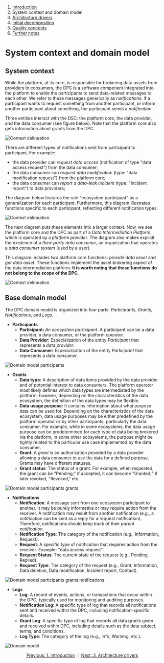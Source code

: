 1. [Introduction](index.md)
2. System context and domain model
3. [Architecture drivers](drivers.md)
4. [Initial decomposition](decomposition.md)
5. [Quality concepts](quality.md)
6. [Further notes](conclusion.md)

# System context and domain model

## System context

While the platform, at its core, is responsible for brokering data assets from providers to consumers, the DPC is a software component integrated into the platform to enable the participants to send data-related messages to each other. We refer to these messages generically as _notifications_. If a participant wants to request something from another participant, or inform another participant about something, the participant sends a _notification_.

Three entities interact with the DSC: the platform core, the data provider, and the data consumer (see figure below). Note that the platform core also gets information about grants from the DPC.

![Context delineation](images/diagram_context-delineation_basic.svg)

There are different types of notifications sent from participant to participant. For example:

- the data provider can _request data access_ (notification of type "data access request") from the data consumer;
- the data consumer can _request data modification_ (type: "data modification request") from the platform core;
- the data consumer can _report a data-leak incident_ (type: "incident report") to data providers;

The diagram below features the role "ecosystem participant" as a generalization for each participant. Furthermore, this diagram illustrates functions specific to each participant, reflecting different notification types.

![Context delineation](images/diagram_context-delineation_clean.svg)

The next diagram puts these elements into a larger context. Now, we see the platform core and the DPC as part of a _Data Intermediation Platform_, which is operated by a _platform provider_. The diagram also makes explicit the existence of a _third-party data consumer_, an organization that operates a _data consumer system_ (used by a user).

This diagram includes two platform core functions: _provide data asset_ and _get data asset_. These functions implement the asset brokering aspect of the data intermediation platform. **It is worth noting that these functions do not belong to the scope of the DPC.**

![Context delineation](images/diagram_context-delineation.svg)

## Base domain model

The DPC domain model is organized into four parts: _Participants_, _Grants_, _Notifications_, and _Logs_.


- **Participants**
    - **Participant:** _An ecosystem participant_. A participant can be a data provider, a data consumer, or the platform operator. 
    - **Data Provider:** Especialization of the entity _Participant_ that represents a _data provider_.
    - **Data Consumer:** Especialization of the entity _Participant_ that represents a _data consumer_.
 
![Domain model participants](images/diagram_data-model_participants.svg)

- **Grants**
    - **Data type:** A description of data items provided by the data provider and of potential interest to data consumers. The platform operator most likely defines which data types are intermediated by the platform; however, depending on the characteristics of the data ecosystem, the definition of the data types may be flexible.
    - **Data usage purpose:** It contains information about what purpose data can be used for. Depending on the characteristics of the data ecosystem, data usage purposes may be either predefined by the platform operator or by other participants, particularly the data consumer. For example, while in some ecosystems, the data usage purpose can be predetermined for each type of data being brokered via the platform, in some other ecosystems, the purpose might be tightly related to the particular use case implemented by the data consumer.
    - **Grant**: A _grant_ is an authorization provided by a data provider allowing a data consumer to use the data for a defined purpose. Grants may have different statuses.
    - **Grant status**: The status of a grant. For example, when requested, the grant can be "Pending;" if accepted, it can become "Granted;" if later revoked, "Revoked," etc.

![Domain model participants grants](images/diagram_data-model_participants-grants.svg)

- **Notifications**
    - **Notification**: A message sent from one ecosystem participant to another. It may be purely informative or may require action from the receiver. A notification may result from another notification (e.g., a notification can be sent as a reply for a request notification). Therefore, notifications should keep track of their _parent notification_.
    - **Notification Type**: The category of the notification (e.g., Information, Request).
    - **Request**: A specific type of notification that requires action from the receiver. Example: "data access request".
    - **Request Status**: The current state of the request (e.g., Pending, Replied).
    - **Request Type**: The category of the request (e.g., Grant, Information, Data deletion, Data modification, Incident report, Contact).

![Domain model participants grants notifications](images/diagram_data-model_participants-grants-notifications.svg)

- **Logs**
    - **Log**: A record of events, actions, or transactions that occur within the DPC, typically used for monitoring and auditing purposes.
    - **Notification Log**: A specific type of log that records all notifications sent and received within the DPC, including notification-specific details.
    - **Grant Log**: A specific type of log that records all data grants given and received within DPC, including details such as the data subject, terms, and conditions.
    - **Log Type**: The category of the log (e.g., Info, Warning, etc.).

![Domain model](images/diagram_data-model_clean-and-complete.svg)

<p align="center">
    <a href="index.md">Previous: 1. Introduction</a>&nbsp; | &nbsp;<a href="drivers.md">Next: 3. Architecture drivers</a>
</p>
